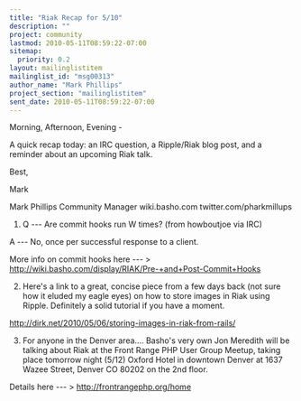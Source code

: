 ```yaml
---
title: "Riak Recap for 5/10"
description: ""
project: community
lastmod: 2010-05-11T08:59:22-07:00
sitemap:
  priority: 0.2
layout: mailinglistitem
mailinglist_id: "msg00313"
author_name: "Mark Phillips"
project_section: "mailinglistitem"
sent_date: 2010-05-11T08:59:22-07:00
---
```



Morning, Afternoon, Evening -

A quick recap today: an IRC question, a Ripple/Riak blog post, and a
reminder about an upcoming Riak talk.

Best,

Mark

Mark Phillips
Community Manager
wiki.basho.com
twitter.com/pharkmillups


1) Q --- Are commit hooks run W times? (from howboutjoe via IRC)

 A --- No, once per successful response to a client.

 More info on commit hooks here --- &gt;
http://wiki.basho.com/display/RIAK/Pre-+and+Post-Commit+Hooks


2) Here's a link to a great, concise piece from a few days back (not
sure how it eluded my eagle eyes) on how to store images in Riak using
Ripple. Definitely a solid tutorial if you have a moment.

http://dirk.net/2010/05/06/storing-images-in-riak-from-rails/

3) For anyone in the Denver area.... Basho's very own Jon Meredith
will be talking about Riak at the Front Range PHP User Group Meetup,
taking place tomorrow night (5/12) Oxford Hotel in downtown Denver at
1637 Wazee Street, Denver CO 80202 on the 2nd floor.

Details here --- &gt; http://frontrangephp.org/home

